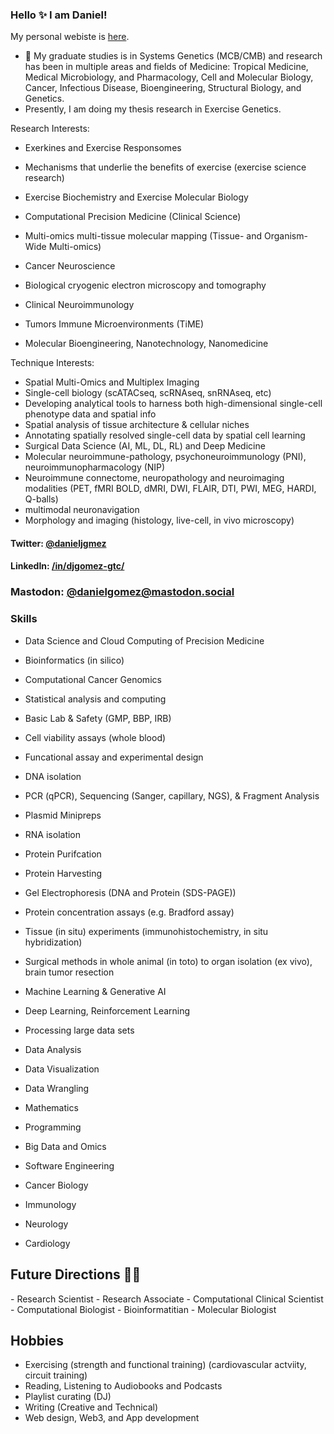 ### Hello ✨ I am Daniel!

My personal webiste is <a href="https://www.danieljgomez.net">here</a>.

- 🔭 My graduate studies is in Systems Genetics (MCB/CMB) and research has been in multiple areas and fields of Medicine: Tropical Medicine, Medical Microbiology, and Pharmacology, Cell and Molecular Biology, Cancer, Infectious Disease, Bioengineering, Structural Biology, and Genetics.
- Presently, I am doing my thesis research in Exercise Genetics. 

Research Interests:
- Exerkines and Exercise Responsomes
- Mechanisms that underlie the benefits of exercise (exercise science research)
- Exercise Biochemistry and Exercise Molecular Biology

- Computational Precision Medicine (Clinical Science)
- Multi-omics multi-tissue molecular mapping (Tissue- and Organism-Wide Multi-omics)

- Cancer Neuroscience
- Biological cryogenic electron microscopy and tomography 
- Clinical Neuroimmunology
- Tumors Immune Microenvironments (TiME)
- Molecular Bioengineering, Nanotechnology, Nanomedicine



Technique Interests:
- Spatial Multi-Omics and Multiplex Imaging
- Single-cell biology (scATACseq, scRNAseq, snRNAseq, etc)
- Developing analytical tools to harness both high-dimensional single-cell phenotype data and spatial info
- Spatial analysis of tissue architecture & cellular niches
- Annotating spatially resolved single-cell data by spatial cell learning
- Surgical Data Science (AI, ML, DL, RL) and Deep Medicine
- Molecular neuroimmune-pathology, psychoneuroimmunology (PNI), neuroimmunopharmacology (NIP)
- Neuroimmune connectome, neuropathology and neuroimaging modalities (PET, fMRI BOLD, dMRI, DWI, FLAIR, DTI, PWI, MEG, HARDI, Q-balls)
- multimodal neuronavigation 
- Morphology and imaging (histology, live-cell, in vivo microscopy)



#### Twitter: [@danieljgmez](https://twitter.com/danieljgmez) 
#### LinkedIn: [/in/djgomez-gtc/](https://www.linkedin.com/in/danieljgomez1) 
### Mastodon: [@danielgomez@mastodon.social](https://mastodon.social/@danielgomez)

### Skills

- Data Science and Cloud Computing of Precision Medicine
- Bioinformatics (in silico)
- Computational Cancer Genomics 
- Statistical analysis and computing
- Basic Lab & Safety (GMP, BBP, IRB)
- Cell viability assays (whole blood)

- Funcational assay and experimental design

- DNA isolation
- PCR (qPCR), Sequencing (Sanger, capillary, NGS), & Fragment Analysis

- Plasmid Minipreps
- RNA isolation

- Protein Purifcation
- Protein Harvesting

- Gel Electrophoresis (DNA and Protein (SDS-PAGE))
- Protein concentration assays (e.g. Bradford assay)

- Tissue (in situ) experiments (immunohistochemistry, in situ hybridization)
- Surgical methods in whole animal (in toto) to organ isolation (ex vivo), brain tumor resection
- Machine Learning & Generative AI
- Deep Learning, Reinforcement Learning
- Processing large data sets
- Data Analysis 
- Data Visualization
- Data Wrangling
- Mathematics
- Programming
- Big Data and Omics
- Software Engineering
- Cancer Biology
- Immunology
- Neurology
- Cardiology
	
<h2>Future Directions &#x1F468;&#x200D;&#x1F4BB;</h2>
- Research Scientist
- Research Associate
- Computational Clinical Scientist
- Computational Biologist
- Bioinformatitian
- Molecular Biologist

## Hobbies
- Exercising (strength and functional training) (cardiovascular actviity, circuit training)
- Reading, Listening to Audiobooks and Podcasts
- Playlist curating (DJ)
- Writing (Creative and Technical)
- Web design, Web3, and App development
	
</html>

